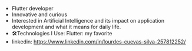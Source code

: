 - Flutter developer
- Innovative and curious
- Interested in Artificial Intelligence and its impact on application development and what it means for daily life.
- 🛠️Technologies I Use:  Flutter: my favorite
- linkedin: https://www.linkedin.com/in/lourdes-cuevas-silva-257812252/
